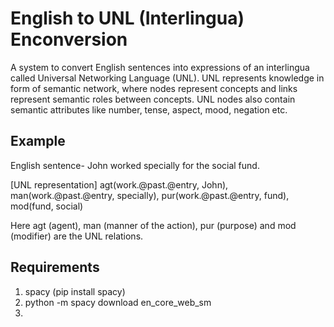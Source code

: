# English to UNL (Interlingua) Enconversion
A system to convert English sentences into expressions of an interlingua called Universal Networking Language (UNL). UNL represents knowledge in form of semantic network, where nodes represent concepts and links represent semantic roles between concepts. UNL nodes also contain semantic attributes like number, tense, aspect, mood, negation etc. 

## Example
English sentence- John worked specially for the social fund.

[UNL representation] agt(work.@past.@entry, John), man(work.@past.@entry, specially), pur(work.@past.@entry, fund), mod(fund, social)

Here agt (agent), man (manner of the action), pur (purpose) and mod (modifier) are the UNL relations.

## Requirements
1. spacy (pip install spacy)
2. python -m spacy download en_core_web_sm
3. 
